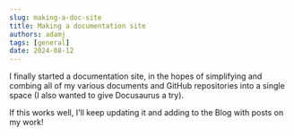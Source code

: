 ```yaml
---
slug: making-a-doc-site
title: Making a documentation site
authors: adamj
tags: [general]
date: 2024-08-12
---
```


I finally started a documentation site, in the hopes of simplifying and combing all of my various documents and GitHub repositories into a single space (I also wanted to give Docusaurus a try).

<!-- truncate -->

If this works well, I'll keep updating it and adding to the Blog with posts on my work!
